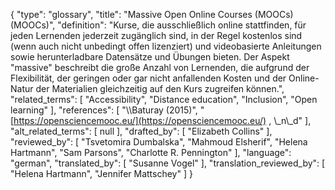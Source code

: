 {
    "type": "glossary",
    "title": "Massive Open Online Courses (MOOCs) (MOOCs)",
    "definition": "Kurse, die ausschließlich online stattfinden, für jeden Lernenden jederzeit zugänglich sind, in der Regel kostenlos sind (wenn auch nicht unbedingt offen lizenziert) und videobasierte Anleitungen sowie herunterladbare Datensätze und Übungen bieten. Der Aspekt \"massive\" beschreibt die große Anzahl von Lernenden, die aufgrund der Flexibilität, der geringen oder gar nicht anfallenden Kosten und der Online-Natur der Materialien gleichzeitig auf den Kurs zugreifen können.",
    "related_terms": [
        "Accessibility",
        "Distance education",
        "Inclusion",
        "Open learning"
    ],
    "references": [
        "\\\\Baturay (2015)",
        "[https://opensciencemooc.eu/](https://opensciencemooc.eu/) , \\_n\\_d"
    ],
    "alt_related_terms": [
        null
    ],
    "drafted_by": [
        "Elizabeth Collins"
    ],
    "reviewed_by": [
        "Tsvetomira Dumbalska",
        "Mahmoud Elsherif",
        "Helena Hartmann",
        "Sam Parsons",
        "Charlotte R. Pennington"
    ],
    "language": "german",
    "translated_by": [
        "Susanne Vogel"
    ],
    "translation_reviewed_by": [
        "Helena Hartmann",
        "Jennifer Mattschey"
    ]
}